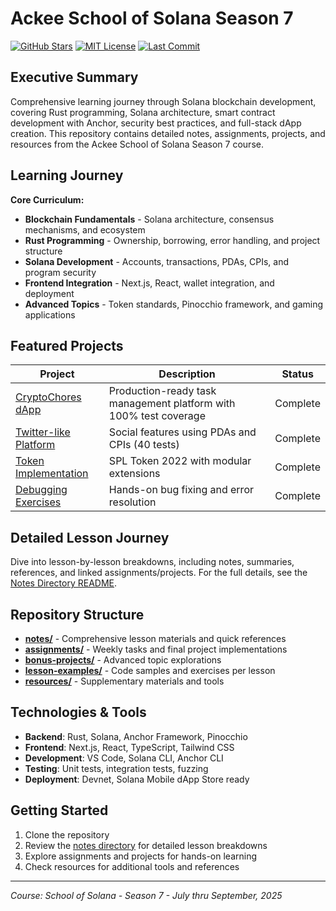 # Ackee School of Solana Season 7

[![GitHub Stars](https://img.shields.io/github/stars/paragoner1/Ackee-School-of-Solana-Season7?style=social)](https://github.com/paragoner1/Ackee-School-of-Solana-Season7/stargazers)
[![MIT License](https://img.shields.io/badge/License-MIT-green.svg)](LICENSE)
[![Last Commit](https://img.shields.io/github/last-commit/paragoner1/Ackee-School-of-Solana-Season7)](https://github.com/paragoner1/Ackee-School-of-Solana-Season7/commits/main)

## Executive Summary

Comprehensive learning journey through Solana blockchain development, covering Rust programming, Solana architecture, smart contract development with Anchor, security best practices, and full-stack dApp creation. This repository contains detailed notes, assignments, projects, and resources from the Ackee School of Solana Season 7 course.

## Learning Journey

**Core Curriculum:**
- **Blockchain Fundamentals** - Solana architecture, consensus mechanisms, and ecosystem
- **Rust Programming** - Ownership, borrowing, error handling, and project structure
- **Solana Development** - Accounts, transactions, PDAs, CPIs, and program security
- **Frontend Integration** - Next.js, React, wallet integration, and deployment
- **Advanced Topics** - Token standards, Pinocchio framework, and gaming applications

## Featured Projects

| Project | Description | Status |
|---------|-------------|--------|
| [CryptoChores dApp](../assignments/program-paragoner1/) | Production-ready task management platform with 100% test coverage | Complete |
| [Twitter-like Platform](../assignments/lesson-4-task/) | Social features using PDAs and CPIs (40 tests) | Complete |
| [Token Implementation](../bonus-projects/token-example/) | SPL Token 2022 with modular extensions | Complete |
| [Debugging Exercises](../lesson-examples/lesson-5-debugging/) | Hands-on bug fixing and error resolution | Complete |

## Detailed Lesson Journey

Dive into lesson-by-lesson breakdowns, including notes, summaries, references, and linked assignments/projects. For the full details, see the [Notes Directory README](notes/README.md).

## Repository Structure

- **[notes/](notes/)** - Comprehensive lesson materials and quick references
- **[assignments/](assignments/)** - Weekly tasks and final project implementations  
- **[bonus-projects/](bonus-projects/)** - Advanced topic explorations
- **[lesson-examples/](lesson-examples/)** - Code samples and exercises per lesson
- **[resources/](resources/)** - Supplementary materials and tools

## Technologies & Tools

- **Backend**: Rust, Solana, Anchor Framework, Pinocchio
- **Frontend**: Next.js, React, TypeScript, Tailwind CSS
- **Development**: VS Code, Solana CLI, Anchor CLI
- **Testing**: Unit tests, integration tests, fuzzing
- **Deployment**: Devnet, Solana Mobile dApp Store ready

## Getting Started

1. Clone the repository
2. Review the [notes directory](notes/README.md) for detailed lesson breakdowns
3. Explore assignments and projects for hands-on learning
4. Check resources for additional tools and references

---

*Course: School of Solana - Season 7 - July thru September, 2025*

<!-- Updated README structure -->
